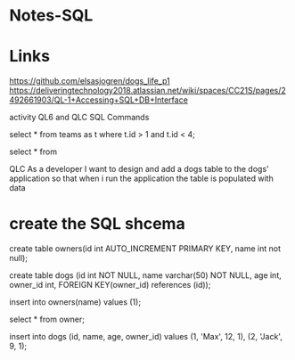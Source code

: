 # Notes-SQL

# Links

https://github.com/elsasjogren/dogs_life_p1
https://deliveringtechnology2018.atlassian.net/wiki/spaces/CC21S/pages/2492661903/QL-1+Accessing+SQL+DB+Interface


activity QL6 and QLC
SQL Commands 

select * from teams as t
where t.id > 1 and t.id < 4;

select * from 


QLC
As a developer I want to design and add a dogs table to the dogs' application 
so that when i run the application the table is populated with data

# create the SQL shcema

create table owners(id int AUTO_INCREMENT PRIMARY KEY, name int not null);

create table dogs (id int NOT NULL, name varchar(50) NOT NULL, age int, owner_id int, FOREIGN KEY(owner_id) references (id));

insert into owners(name) values (1);

select * from owner;

insert into dogs (id, name, age, owner_id) values (1, 'Max', 12, 1), (2, 'Jack', 9, 1);
